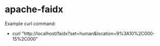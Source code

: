 # apache-faidx

Example curl command:
- curl "http://localhost/faidx?set=human&location=9%3A10%2C000-15%2C000"